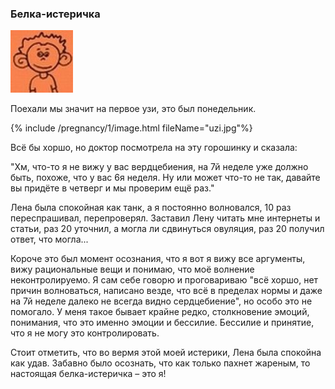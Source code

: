 ### Белка-истеричка

<div class="bubble restuta"><div class="avatar"><img src="/images/avatar-100x100.jpg"></div><div class="pointer"></div>
<p>Поехали мы значит на первое узи, это был понедельник. </p>

{% include /pregnancy/1/image.html fileName="uzi.jpg"%}

<p>Всё бы хоршо, но доктор посмотрела на эту горошинку и сказала:

"Хм, что-то я не вижу у вас вердцебиения, на 7й неделе уже должно быть, похоже, что у вас 6я неделя. Ну или может что-то не так, давайте вы придёте в четверг и мы проверим ещё раз."

Лена была спокойная как танк, а я постоянно волновался, 10 раз переспрашивал, перепроверял. Заставил Лену читать мне интернеты и статьи, раз 20 уточнил, а могла ли сдвинуться овуляция, раз 20 получил ответ, что могла...

Короче это был момент осознания, что я вот я вижу все аргументы, вижу рациональные вещи и понимаю, что моё волнение неконтролируемо. Я сам себе говорю и проговариваю "всё хоршо, нет причин волноваться, написано везде, что всё в пределах нормы и даже на 7й неделе далеко не всегда видно сердцебиение", но особо это не помогало. У меня такое бывает крайне редко, столкновение эмоций, понимания, что это именно эмоции и бессилие. Бессилие и принятие, что я не могу это контролировать.

Стоит отметить, что во вермя этой моей истерики, Лена была спокойна как удав. Забавно было осознать, что как только пахнет жареным, то настоящая белка-истеричка – это я!
</p>
</div>
